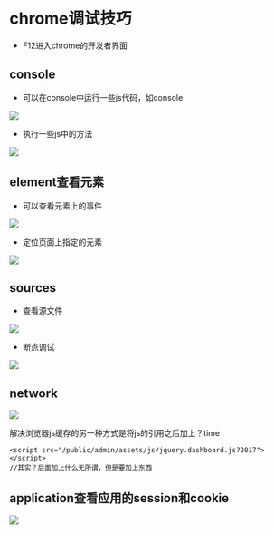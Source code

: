 # chrome调试技巧

* F12进入chrome的开发者界面

## console

* 可以在console中运行一些js代码，如console

![](/e:/note/images/chrome/console.jpg)


* 执行一些js中的方法

![](/e:/note/images/chrome/console2.jpg)


## element查看元素

* 可以查看元素上的事件

![](/e:/note/images/chrome/elements.jpg)

* 定位页面上指定的元素

![](/e:/note/images/chrome/elements2.jpg)


## sources

* 查看源文件

![](/e:/note/images/chrome/sources.jpg)

* 断点调试

![](/e:/note/images/chrome/sources2.jpg)


## network


![](/e:/note/images/chrome/network.jpg)

解决浏览器js缓存的另一种方式是将js的引用之后加上？time
```
<script src="/public/admin/assets/js/jquery.dashboard.js?2017"></script>
//其实？后面加上什么无所谓，但是要加上东西
```

## application查看应用的session和cookie

![](/e:/note/images/chrome/application.jpg)